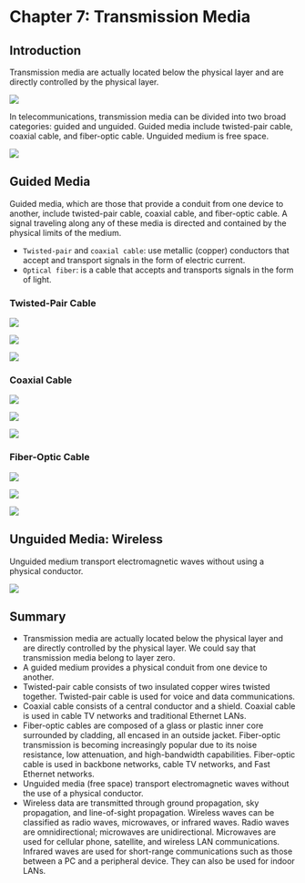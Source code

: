 # Chapter 7: Transmission Media
## Introduction
Transmission media are actually located below the physical layer and are directly controlled by the physical layer.

![](./static/ch7_1.png)

In telecommunications, transmission media can be divided into two broad categories: guided and unguided. Guided media include twisted-pair cable, coaxial cable, and fiber-optic cable. Unguided medium is free space.

![](./static/ch7_2.png)


## Guided Media
Guided media, which are those that provide a conduit from one device to another, include twisted-pair cable, coaxial cable, and fiber-optic cable. A signal traveling along any of these media is directed and contained by the physical limits of the medium.
- `Twisted-pair` and `coaxial cable`: use metallic (copper) conductors that accept and transport signals in the form of electric current.
- `Optical fiber`: is a cable that accepts and transports signals in the form of light.

### Twisted-Pair Cable

![](./static/ch7_3.png)

![](./static/ch7_5.png)

![](./static/ch7_6.png)

### Coaxial Cable

![](./static/ch7_7.png)

![](./static/ch7_8.png)

![](./static/ch7_9.png)

### Fiber-Optic Cable

![](./static/ch7_11.png)

![](./static/ch7_15.png)

![](./static/ch7_16.png)


## Unguided Media: Wireless
Unguided medium transport electromagnetic waves without using a physical conductor.

![](./static/ch7_17.png)


## Summary
- Transmission media are actually located below the physical layer and are directly controlled by the physical layer. We could say that transmission media belong to layer zero.
- A guided medium provides a physical conduit from one device to another.
- Twisted-pair cable consists of two insulated copper wires twisted together. Twisted-pair cable is used for voice and data communications.
- Coaxial cable consists of a central conductor and a shield. Coaxial cable is used in cable TV networks and traditional Ethernet LANs.
- Fiber-optic cables are composed of a glass or plastic inner core surrounded by cladding, all encased in an outside jacket. Fiber-optic transmission is becoming increasingly popular due to its noise resistance, low attenuation, and high-bandwidth capabilities. Fiber-optic cable is used in backbone networks, cable TV networks, and Fast Ethernet networks.
- Unguided media (free space) transport electromagnetic waves without the use of a physical conductor.
- Wireless data are transmitted through ground propagation, sky propagation, and line-of-sight propagation. Wireless waves can be classified as radio waves, microwaves, or infrared waves. Radio waves are omnidirectional; microwaves are unidirectional. Microwaves are used for cellular phone, satellite, and wireless LAN communications. Infrared waves are used for short-range communications such as those between a PC and a peripheral device. They can also be used for indoor LANs.

